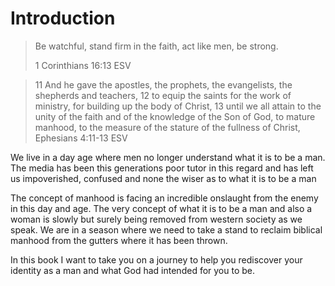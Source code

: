 # Introduction
> Be watchful, stand firm in the faith, act like men, be strong.
>
> 1 Corinthians 16:13 ESV

> 11 And he gave the apostles, the prophets, the evangelists, the shepherds and teachers,
> 12 to equip the saints for the work of ministry, for building up the body of Christ,
> 13 until we all attain to the unity of the faith and of the knowledge of the Son of God,
> to mature manhood, to the measure of the stature of the fullness of Christ,
> Ephesians 4:11-13 ESV

We live in a day age where men no longer understand what it is to be a man. The media has been this generations poor tutor in this regard and has left us impoverished, confused and none the wiser as to what it is to be a man

The concept of manhood is facing an incredible onslaught from the enemy in this day and age. The very concept of what it is to be a man and also a woman is slowly but surely being removed from western society as we speak. We are in a season where we need to take a stand to reclaim biblical manhood from the gutters where it has been thrown.

In this book I want to take you on a journey to help you rediscover your identity as a man and what God had intended for you to be.
